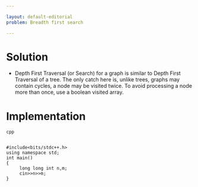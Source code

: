 ```yaml
---

layout: default-editorial
problem: Breadth first search

---
```

# Solution
* Depth First Traversal (or Search) for a graph is similar to Depth First Traversal of a tree. The only catch here is, unlike trees, graphs may contain cycles, a node may be visited twice. To avoid processing a node more than once, use a boolean visited array.
# Implementation

~~~
cpp


#include<bits/stdc++.h>
using namespace std;
int main()
{
     long long int n,m;
     cin>>n>>m;
}
~~~
